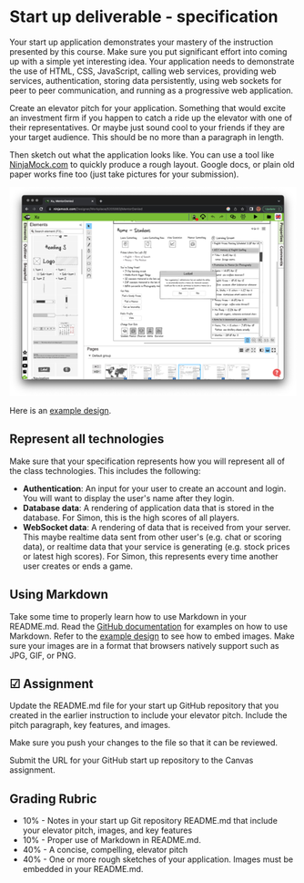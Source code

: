 # Start up deliverable - specification

Your start up application demonstrates your mastery of the instruction presented by this course. Make sure you put significant effort into coming up with a simple yet interesting idea. Your application needs to demonstrate the use of HTML, CSS, JavaScript, calling web services, providing web services, authentication, storing data persistently, using web sockets for peer to peer communication, and running as a progressive web application.

Create an elevator pitch for your application. Something that would excite an investment firm if you happen to catch a ride up the elevator with one of their representatives. Or maybe just sound cool to your friends if they are your target audience. This should be no more than a paragraph in length.

Then sketch out what the application looks like. You can use a tool like [NinjaMock.com](https://ninjamock.com/) to quickly produce a rough layout. Google docs, or plain old paper works fine too (just take pictures for your submission).

![Ninja Mocks](essentialsNinjaMocks.png)

Here is an [example design](https://github.com/webprogramming260/startup-example/blob/main/README.md).

## Represent all technologies

Make sure that your specification represents how you will represent all of the class technologies. This includes the following:

- **Authentication**: An input for your user to create an account and login. You will want to display the user's name after they login.
- **Database data**: A rendering of application data that is stored in the database. For Simon, this is the high scores of all players.
- **WebSocket data**: A rendering of data that is received from your server. This maybe realtime data sent from other user's (e.g. chat or scoring data), or realtime data that your service is generating (e.g. stock prices or latest high scores). For Simon, this represents every time another user creates or ends a game.

## Using Markdown

Take some time to properly learn how to use Markdown in your README.md. Read the [GitHub documentation](https://docs.github.com/en/get-started/writing-on-github/getting-started-with-writing-and-formatting-on-github/basic-writing-and-formatting-syntax) for examples on how to use Markdown. Refer to the [example design](https://github.com/webprogramming260/startup-example/blob/main/README.md) to see how to embed images. Make sure your images are in a format that browsers natively support such as JPG, GIF, or PNG.

## ☑ Assignment

Update the README.md file for your start up GitHub repository that you created in the earlier instruction to include your elevator pitch. Include the pitch paragraph, key features, and images.

Make sure you push your changes to the file so that it can be reviewed.

Submit the URL for your GitHub start up repository to the Canvas assignment.

## Grading Rubric

- 10% - Notes in your start up Git repository README.md that include your elevator pitch, images, and key features
- 10% - Proper use of Markdown in README.md.
- 40% - A concise, compelling, elevator pitch
- 40% - One or more rough sketches of your application. Images must be embedded in your README.md.
